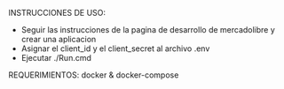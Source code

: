 INSTRUCCIONES DE USO:

- Seguir las instrucciones de la pagina de desarrollo de mercadolibre y crear una aplicacion
- Asignar el client_id y el client_secret al archivo .env 
- Ejecutar ./Run.cmd



REQUERIMIENTOS:
docker & docker-compose